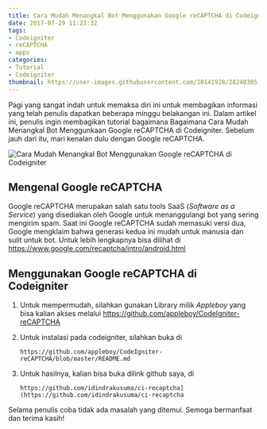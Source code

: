```yaml
---
title: Cara Mudah Menangkal Bot Menggunakan Google reCAPTCHA di Codeigniter
date: 2017-07-29 11:23:32
tags:
- Codeigniter
- reCAPTCHA
- apps
categories:
- Tutorial
- Codeigniter
thumbnail: https://user-images.githubusercontent.com/10141928/28240305-7e6da568-69a9-11e7-9a8c-771c334cb28a.png
---
```


Pagi yang sangat indah untuk memaksa diri ini untuk membagikan informasi yang telah penulis dapatkan beberapa minggu belakangan ini. Dalam artikel ini, penulis ingin membagikan tutorial bagaimana Bagaimana Cara Mudah Menangkal Bot Menggunkaan Google reCAPTCHA di Codeigniter. Sebelum jauh dari itu, mari kenalan dulu dengan Google reCAPTCHA.
<!-- more -->

![Cara Mudah Menangkal Bot Menggunakan Google reCAPTCHA di Codeigniter](https://user-images.githubusercontent.com/10141928/28240305-7e6da568-69a9-11e7-9a8c-771c334cb28a.png)

## Mengenal Google reCAPTCHA
Google reCAPTCHA merupakan salah satu tools SaaS (_Software as a Service_) yang disediakan oleh Google untuk menanggulangi bot yang sering mengirim spam. Saat ini Google reCAPTCHA sudah memasuki versi dua, Google mengklaim bahwa
generasi kedua ini mudah untuk manusia dan sulit untuk bot. Untuk lebih lengkapnya bisa dilihat di https://www.google.com/recaptcha/intro/android.html

## Menggunakan Google reCAPTCHA di Codeigniter
1. Untuk mempermudah, silahkan gunakan Library milik *Appleboy* yang bisa kalian akses melalui https://github.com/appleboy/CodeIgniter-reCAPTCHA

2. Untuk instalasi pada codeigniter, silahkan buka di
    ```
    https://github.com/appleboy/CodeIgniter-reCAPTCHA/blob/master/README.md
    ```
3. Untuk hasilnya, kalian bisa buka dilink github saya, di
    ```
    https://github.com/idindrakusuma/ci-recaptcha](https://github.com/idindrakusuma/ci-recaptcha
    ```
Selama penulis coba tidak ada masalah yang ditemui. Semoga bermanfaat dan terima kasih!
